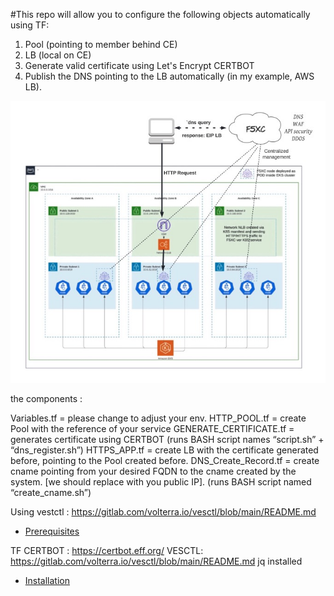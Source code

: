 #This repo will allow you to configure the following objects automatically 
using TF:

1. Pool (pointing to member behind CE)
2. LB (local on CE)
3. Generate valid certificate using Let's Encrypt CERTBOT 
4. Publish the DNS pointing to the LB automatically (in my example, AWS 
LB).

![Logo of My Project](./architecture-design.jpg)

the components :

Variables.tf = please change to adjust your env.
HTTP_POOL.tf = create Pool with the reference of your service
GENERATE_CERTIFICATE.tf = generates certificate using CERTBOT (runs BASH 
script names “script.sh” + “dns_register.sh”)
HTTPS_APP.tf = create LB with the certificate generated before, pointing 
to the Pool created before.
DNS_Create_Record.tf = create cname pointing from your desired FQDN to the 
cname created by the system. [we should replace with you public IP]. (runs 
BASH script named “create_cname.sh”)

Using vestctl :
https://gitlab.com/volterra.io/vesctl/blob/main/README.md


- [Prerequisites](#Prerequisites)

TF
CERTBOT :
https://certbot.eff.org/
VESCTL:
https://gitlab.com/volterra.io/vesctl/blob/main/README.md
jq installed


- [Installation](#installation)
